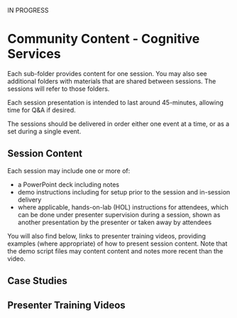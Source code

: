 IN PROGRESS

# Community Content - Cognitive Services #

Each sub-folder provides content for one session.  You may also see additional folders with materials that are shared between sessions.  The sessions will refer to those folders.

Each session presentation is intended to last around 45-minutes, allowing time for Q&A if desired.

The sessions should be delivered in order either one event at a time, or as a set during a single event.

## Session Content ##

Each session may include one or more of:
- a PowerPoint deck including notes
- demo instructions including for setup prior to the session and in-session delivery
- where applicable, hands-on-lab (HOL) instructions for attendees, which can be done under presenter supervision during a session, shown as another presentation by the presenter or taken away by attendees

You will also find below, links to presenter training videos, providing examples (where appropriate) of how to present session content. Note that the demo script files may content content and notes more recent than the video.  

## Case Studies ##


## Presenter Training Videos ##


